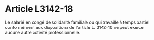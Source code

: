 # Article L3142-18

Le salarié en congé de solidarité familiale ou qui travaille à temps partiel conformément aux dispositions de l'article L. 3142-16 ne peut exercer aucune autre activité professionnelle.